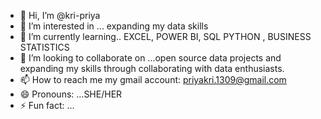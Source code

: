 - 👋 Hi, I’m @kri-priya
- 👀 I’m interested in ... expanding my data skills 
- 🌱 I’m currently learning.. EXCEL, POWER BI, SQL PYTHON , BUSINESS STATISTICS
- 💞️ I’m looking to collaborate on ...open source data projects and expanding my skills through collaborating with data enthusiasts.
- 📫 How to reach me my gmail account: priyakri.1309@gmail.com
- 😄 Pronouns: ...SHE/HER
- ⚡ Fun fact: ...

<!---
kri-priya/kri-priya is a ✨ special ✨ repository because its `README.md` (this file) appears on your GitHub profile.
You can click the Preview link to take a look at your changes.
--->
